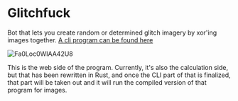 # Glitchfuck

Bot that lets you create random or determined glitch imagery by xor'ing images together. [A cli program can be found here](https://github.com/IoIxD/glitchfuck/tree/rust)

![Fa0Loc0WIAA42U8](https://user-images.githubusercontent.com/30945097/186069771-58d66f9f-2d08-478b-83f5-825271d5532e.jpeg)

This is the web side of the program. Currently, it's also the calculation side, but that has been rewritten in Rust, and once the CLI part of that is finalized, that part will be taken out and it will run the compiled version of that program for images.
